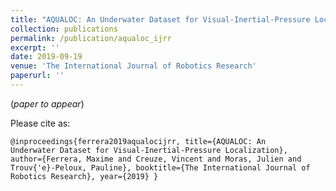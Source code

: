 ```yaml
---
title: "AQUALOC: An Underwater Dataset for Visual-Inertial-Pressure Localization"
collection: publications
permalink: /publication/aqualoc_ijrr
excerpt: ''
date: 2019-09-19
venue: 'The International Journal of Robotics Research'
paperurl: ''
---
```


(_paper to appear_)

Please cite as:

<code>@inproceedings{ferrera2019aqualocijrr,
  title={AQUALOC: An Underwater Dataset for Visual-Inertial-Pressure Localization},
  author={Ferrera, Maxime and Creuze, Vincent and Moras, Julien and Trouv{\'e}-Peloux, Pauline},
  booktitle={The International Journal of Robotics Research},
  year={2019}
}
